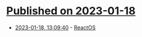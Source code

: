 # [Published on 2023-01-18](index.md)

* [2023-01-18, 13:09:40](https://news.ycombinator.com/item?id=34426198) - [ReactOS](https://reactos.org/)
